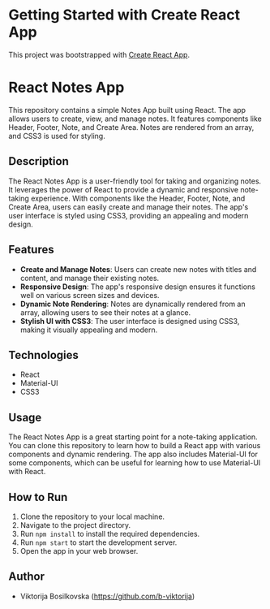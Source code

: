 # Getting Started with Create React App

This project was bootstrapped with [Create React App](https://github.com/facebook/create-react-app).

# React Notes App

This repository contains a simple Notes App built using React. The app allows users to create, view, and manage notes. It features components like Header, Footer, Note, and Create Area. Notes are rendered from an array, and CSS3 is used for styling.

## Description

The React Notes App is a user-friendly tool for taking and organizing notes. It leverages the power of React to provide a dynamic and responsive note-taking experience. With components like the Header, Footer, Note, and Create Area, users can easily create and manage their notes. The app's user interface is styled using CSS3, providing an appealing and modern design.

## Features

- **Create and Manage Notes**: Users can create new notes with titles and content, and manage their existing notes.
- **Responsive Design**: The app's responsive design ensures it functions well on various screen sizes and devices.
- **Dynamic Note Rendering**: Notes are dynamically rendered from an array, allowing users to see their notes at a glance.
- **Stylish UI with CSS3**: The user interface is designed using CSS3, making it visually appealing and modern.

## Technologies

- React
- Material-UI
- CSS3

## Usage

The React Notes App is a great starting point for a note-taking application. You can clone this repository to learn how to build a React app with various components and dynamic rendering. The app also includes Material-UI for some components, which can be useful for learning how to use Material-UI with React.

## How to Run

1. Clone the repository to your local machine.
2. Navigate to the project directory.
3. Run `npm install` to install the required dependencies.
4. Run `npm start` to start the development server.
5. Open the app in your web browser.

## Author

- Viktorija Bosilkovska (https://github.com/b-viktorija)


